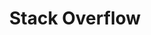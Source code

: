 ---
title: Stack Overflow
url: https://stackoverflow.com
description: 程序员问答社区，解决编程问题的首选平台
category: 开发工具
icon: ❓
tags: [编程, 问答, 社区]
---